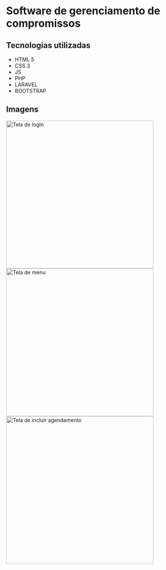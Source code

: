 # Software de gerenciamento de compromissos
## Tecnologias utilizadas
- HTML 5
- CSS 3
- JS
- PHP
- LARAVEL
- BOOTSTRAP
## Imagens
<p float="left">
<img src="https://i.imgur.com/1Rxorh5.png" alt="Tela de login" width="400"/>
<img src="https://i.imgur.com/QBFcuHt.png" alt="Tela de menu" width="400"/>
<img src="https://i.imgur.com/yYMZfu4.png" alt="Tela de incluir agendamento" width="400"/>
</p>
